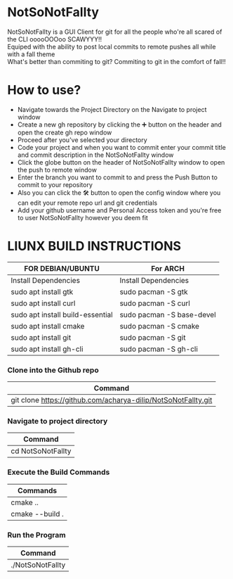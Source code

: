 

# NotSoNotFallty
NotSoNotFallty is a GUI Client for git for all the people who're all scared of the CLI ooooOOOoo SCAWYYY!! <br>
Equiped with the ability to post local commits to remote pushes all while with a fall theme <br>
What's better than commiting to git? Commiting to git in the comfort of fall!!

# How to use?
- Navigate towards the Project Directory on the Navigate to project window
- Create a new gh repository by clicking the ➕ button on the header and open the create gh repo window
- Proceed after you've selected your directory
- Code your project and when you want to commit enter your commit title and commit description in the NotSoNotFallty window
- Click the globe button on the header of NotSoNotFallty window to open the push to remote window
- Enter the branch you want to commit to and press the Push Button to commit to your repository
- Also you can click the 🛠️ button to open the config window where you can edit your remote repo url and git credentials
- Add your github username and Personal Access token and you're free to user NotSoNotFallty however you deem fit
# LIUNX BUILD INSTRUCTIONS

| FOR DEBIAN/UBUNTU                | For ARCH                  |      
|----------------------------------|---------------------------|      
| Install Dependencies             | Install Dependencies      |      
| sudo apt install gtk             | sudo pacman -S gtk        |
| sudo apt install curl            | sudo pacman -S curl       |
| sudo apt install build-essential | sudo pacman -S base-devel |
| sudo apt install cmake           | sudo pacman -S cmake      |
| sudo apt install git             | sudo pacman -S git        |
| sudo apt install gh-cli          | sudo pacman -S gh-cli     |  
### Clone into the Github repo

| Command                                                       |
|---------------------------------------------------------------|
| git clone https://github.com/acharya-dilip/NotSoNotFallty.git |
### Navigate to project directory
| Command           |
|-------------------|
| cd NotSoNotFallty |

###  Execute the Build Commands
| Commands   |
|----------------------------|
| cmake ..                   |
| cmake --build .            |

### Run the Program

| Command          |
|------------------|
| ./NotSoNotFallty |


